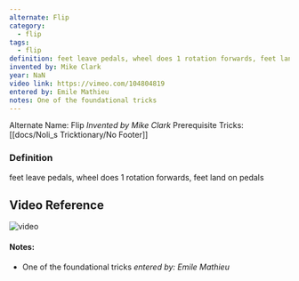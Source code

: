 ```yaml
---
alternate: Flip
category:
  - flip
tags:
  - flip
definition: feet leave pedals, wheel does 1 rotation forwards, feet land on pedals
invented by: Mike Clark
year: NaN
video link: https://vimeo.com/104804819
entered by: Emile Mathieu
notes: One of the foundational tricks
---
```

Alternate Name: Flip
*Invented by Mike Clark*
Prerequisite Tricks: [[docs/Noli_s Tricktionary/No Footer]]

### Definition
feet leave pedals, wheel does 1 rotation forwards, feet land on pedals

## Video Reference
![video](https://vimeo.com/104804819)

#### Notes:
- One of the foundational tricks
*entered by: Emile Mathieu*
